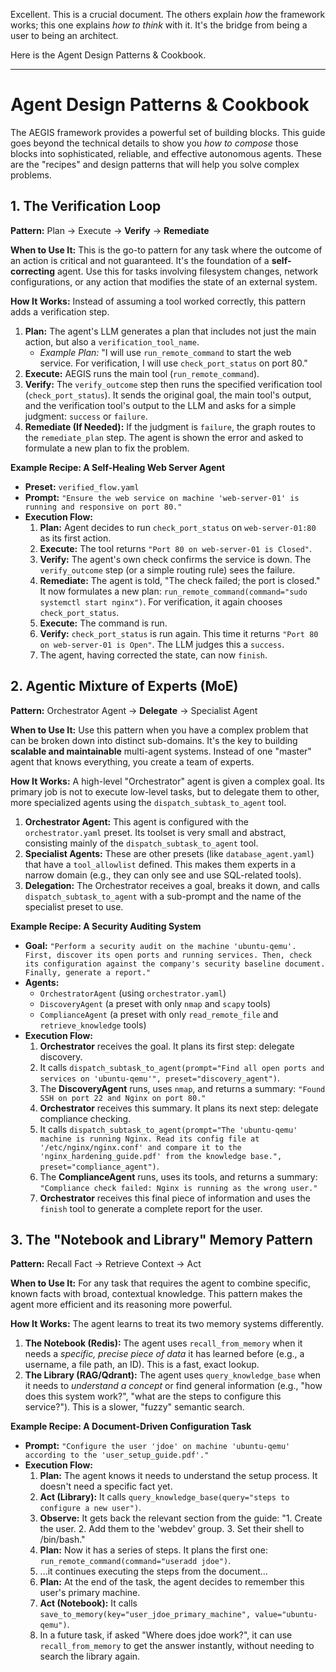 Excellent. This is a crucial document. The others explain *how* the framework works; this one explains *how to think* with it. It's the bridge from being a user to being an architect.

Here is the Agent Design Patterns & Cookbook.

---

# Agent Design Patterns & Cookbook

The AEGIS framework provides a powerful set of building blocks. This guide goes beyond the technical details to show you *how to compose* those blocks into sophisticated, reliable, and effective autonomous agents. These are the "recipes" and design patterns that will help you solve complex problems.

## 1. The Verification Loop

**Pattern:** Plan -> Execute -> **Verify** -> **Remediate**

**When to Use It:** This is the go-to pattern for any task where the outcome of an action is critical and not guaranteed. It's the foundation of a **self-correcting** agent. Use this for tasks involving filesystem changes, network configurations, or any action that modifies the state of an external system.

**How It Works:**
Instead of assuming a tool worked correctly, this pattern adds a verification step.

1.  **Plan:** The agent's LLM generates a plan that includes not just the main action, but also a `verification_tool_name`.
    -   *Example Plan:* "I will use `run_remote_command` to start the web service. For verification, I will use `check_port_status` on port 80."
2.  **Execute:** AEGIS runs the main tool (`run_remote_command`).
3.  **Verify:** The `verify_outcome` step then runs the specified verification tool (`check_port_status`). It sends the original goal, the main tool's output, and the verification tool's output to the LLM and asks for a simple judgment: `success` or `failure`.
4.  **Remediate (If Needed):** If the judgment is `failure`, the graph routes to the `remediate_plan` step. The agent is shown the error and asked to formulate a new plan to fix the problem.

**Example Recipe: A Self-Healing Web Server Agent**

-   **Preset:** `verified_flow.yaml`
-   **Prompt:** `"Ensure the web service on machine 'web-server-01' is running and responsive on port 80."`
-   **Execution Flow:**
    1.  **Plan:** Agent decides to run `check_port_status` on `web-server-01:80` as its first action.
    2.  **Execute:** The tool returns `"Port 80 on web-server-01 is Closed"`.
    3.  **Verify:** The agent's own check confirms the service is down. The `verify_outcome` step (or a simple routing rule) sees the failure.
    4.  **Remediate:** The agent is told, "The check failed; the port is closed." It now formulates a new plan: `run_remote_command(command="sudo systemctl start nginx")`. For verification, it again chooses `check_port_status`.
    5.  **Execute:** The command is run.
    6.  **Verify:** `check_port_status` is run again. This time it returns `"Port 80 on web-server-01 is Open"`. The LLM judges this a `success`.
    7.  The agent, having corrected the state, can now `finish`.

## 2. Agentic Mixture of Experts (MoE)

**Pattern:** Orchestrator Agent -> **Delegate** -> Specialist Agent

**When to Use It:** Use this pattern when you have a complex problem that can be broken down into distinct sub-domains. It's the key to building **scalable and maintainable** multi-agent systems. Instead of one "master" agent that knows everything, you create a team of experts.

**How It Works:**
A high-level "Orchestrator" agent is given a complex goal. Its primary job is not to execute low-level tasks, but to delegate them to other, more specialized agents using the `dispatch_subtask_to_agent` tool.

1.  **Orchestrator Agent:** This agent is configured with the `orchestrator.yaml` preset. Its toolset is very small and abstract, consisting mainly of the `dispatch_subtask_to_agent` tool.
2.  **Specialist Agents:** These are other presets (like `database_agent.yaml`) that have a `tool_allowlist` defined. This makes them experts in a narrow domain (e.g., they can only see and use SQL-related tools).
3.  **Delegation:** The Orchestrator receives a goal, breaks it down, and calls `dispatch_subtask_to_agent` with a sub-prompt and the name of the specialist preset to use.

**Example Recipe: A Security Auditing System**

-   **Goal:** `"Perform a security audit on the machine 'ubuntu-qemu'. First, discover its open ports and running services. Then, check its configuration against the company's security baseline document. Finally, generate a report."`
-   **Agents:**
    -   `OrchestratorAgent` (using `orchestrator.yaml`)
    -   `DiscoveryAgent` (a preset with only `nmap` and `scapy` tools)
    -   `ComplianceAgent` (a preset with only `read_remote_file` and `retrieve_knowledge` tools)
-   **Execution Flow:**
    1.  **Orchestrator** receives the goal. It plans its first step: delegate discovery.
    2.  It calls `dispatch_subtask_to_agent(prompt="Find all open ports and services on 'ubuntu-qemu'", preset="discovery_agent")`.
    3.  The **DiscoveryAgent** runs, uses `nmap`, and returns a summary: `"Found SSH on port 22 and Nginx on port 80."`
    4.  **Orchestrator** receives this summary. It plans its next step: delegate compliance checking.
    5.  It calls `dispatch_subtask_to_agent(prompt="The 'ubuntu-qemu' machine is running Nginx. Read its config file at '/etc/nginx/nginx.conf' and compare it to the 'nginx_hardening_guide.pdf' from the knowledge base.", preset="compliance_agent")`.
    6.  The **ComplianceAgent** runs, uses its tools, and returns a summary: `"Compliance check failed: Nginx is running as the wrong user."`
    7.  **Orchestrator** receives this final piece of information and uses the `finish` tool to generate a complete report for the user.

## 3. The "Notebook and Library" Memory Pattern

**Pattern:** Recall Fact -> Retrieve Context -> Act

**When to Use It:** For any task that requires the agent to combine specific, known facts with broad, contextual knowledge. This pattern makes the agent more efficient and its reasoning more powerful.

**How It Works:**
The agent learns to treat its two memory systems differently.

1.  **The Notebook (Redis):** The agent uses `recall_from_memory` when it needs a *specific, precise piece of data* it has learned before (e.g., a username, a file path, an ID). This is a fast, exact lookup.
2.  **The Library (RAG/Qdrant):** The agent uses `query_knowledge_base` when it needs to *understand a concept* or find general information (e.g., "how does this system work?", "what are the steps to configure this service?"). This is a slower, "fuzzy" semantic search.

**Example Recipe: A Document-Driven Configuration Task**

-   **Prompt:** `"Configure the user 'jdoe' on machine 'ubuntu-qemu' according to the 'user_setup_guide.pdf'."`
-   **Execution Flow:**
    1.  **Plan:** The agent knows it needs to understand the setup process. It doesn't need a specific fact yet.
    2.  **Act (Library):** It calls `query_knowledge_base(query="steps to configure a new user")`.
    3.  **Observe:** It gets back the relevant section from the guide: "1. Create the user. 2. Add them to the 'webdev' group. 3. Set their shell to /bin/bash."
    4.  **Plan:** Now it has a series of steps. It plans the first one: `run_remote_command(command="useradd jdoe")`.
    5.  ...it continues executing the steps from the document...
    6.  **Plan:** At the end of the task, the agent decides to remember this user's primary machine.
    7.  **Act (Notebook):** It calls `save_to_memory(key="user_jdoe_primary_machine", value="ubuntu-qemu")`.
    8.  In a future task, if asked "Where does jdoe work?", it can use `recall_from_memory` to get the answer instantly, without needing to search the library again.